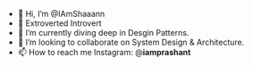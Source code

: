 - 👋 Hi, I’m @IAmShaaann
- 👀 Extroverted Introvert
- 🌱 I’m currently diving deep in Desgin Patterns. 
- 💞️ I’m looking to collaborate on System Design & Architecture.  
- 📫 How to reach me Instagram: @____iamprashant____

